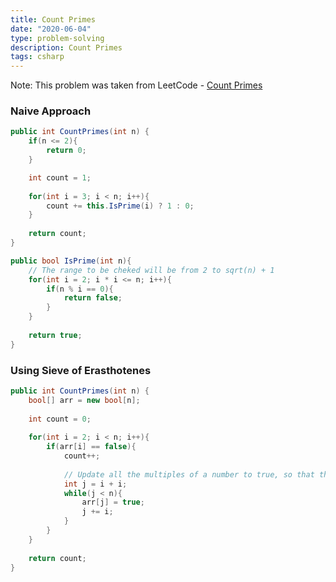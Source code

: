 ```yaml
---
title: Count Primes
date: "2020-06-04"
type: problem-solving
description: Count Primes
tags: csharp
---
```


Note: This problem was taken from LeetCode - [Count Primes](https://leetcode.com/problems/count-primes/)

### Naive Approach

```csharp
public int CountPrimes(int n) {
	if(n <= 2){
		return 0;
	}

	int count = 1;
	
	for(int i = 3; i < n; i++){
		count += this.IsPrime(i) ? 1 : 0;
	}
	
	return count;
}

public bool IsPrime(int n){
	// The range to be cheked will be from 2 to sqrt(n) + 1
	for(int i = 2; i * i <= n; i++){
		if(n % i == 0){
			return false;
		}
	}
	
	return true;
}
```

### Using Sieve of Erasthotenes

```csharp
public int CountPrimes(int n) {
	bool[] arr = new bool[n];
	
	int count = 0;
	
	for(int i = 2; i < n; i++){
		if(arr[i] == false){
			count++;
			
			// Update all the multiples of a number to true, so that those numbers are not picked in the next sieve since they are not prime numbers
			int j = i + i;
			while(j < n){
				arr[j] = true;
				j += i;
			}
		}
	}
	
	return count;
}
```
